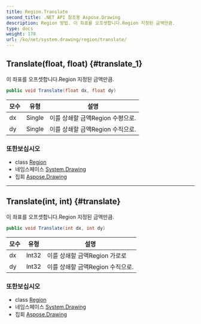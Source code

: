 ```yaml
---
title: Region.Translate
second_title: .NET API 참조용 Aspose.Drawing
description: Region 방법. 이 좌표를 오프셋합니다.Region 지정된 금액만큼.
type: docs
weight: 170
url: /ko/net/system.drawing/region/translate/
---
```

## Translate(float, float) {#translate_1}

이 좌표를 오프셋합니다.Region 지정된 금액만큼.

```csharp
public void Translate(float dx, float dy)
```

| 모수 | 유형 | 설명 |
| --- | --- | --- |
| dx | Single | 이를 상쇄할 금액Region 수평으로. |
| dy | Single | 이를 상쇄할 금액Region 수직으로. |

### 또한보십시오

* class [Region](../)
* 네임스페이스 [System.Drawing](../../region/)
* 집회 [Aspose.Drawing](../../../)

---

## Translate(int, int) {#translate}

이 좌표를 오프셋합니다.Region 지정된 금액만큼.

```csharp
public void Translate(int dx, int dy)
```

| 모수 | 유형 | 설명 |
| --- | --- | --- |
| dx | Int32 | 이를 상쇄할 금액Region 가로로 |
| dy | Int32 | 이를 상쇄할 금액Region 수직으로. |

### 또한보십시오

* class [Region](../)
* 네임스페이스 [System.Drawing](../../region/)
* 집회 [Aspose.Drawing](../../../)


